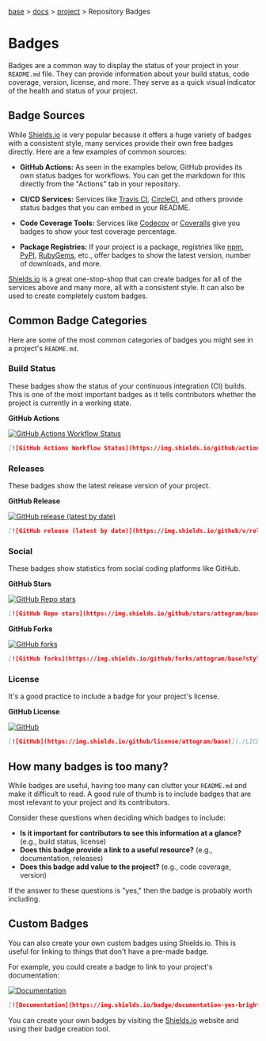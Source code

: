 [base](../../README.md) > [docs](../README.md) > [project](./project.md) > Repository Badges

# Badges

Badges are a common way to display the status of your project in your
`README.md` file.
They can provide information about your build status, code coverage, version,
license, and more.
They serve as a quick visual indicator of the health and status of your
project.

## Badge Sources

While [Shields.io](https://shields.io/) is very popular because it offers a
huge variety of badges with a consistent style, many services provide their
own free badges directly.
Here are a few examples of common sources:

- **GitHub Actions:** As seen in the examples below, GitHub provides its own
  status badges for workflows.
  You can get the markdown for this directly from the "Actions" tab in your
  repository.

- **CI/CD Services:** Services like [Travis CI](https://travis-ci.org/),
  [CircleCI](https://circleci.com/), and others provide status badges that
  you can embed in your README.

- **Code Coverage Tools:** Services like [Codecov](https://codecov.io/) or
  [Coveralls](https://coveralls.io/) give you badges to show your test
  coverage percentage.

- **Package Registries:** If your project is a package, registries like
  [npm](https://www.npmjs.com/), [PyPI](https://pypi.org/),
  [RubyGems](https://rubygems.org/), etc., offer badges to show the latest
  version, number of downloads, and more.

[Shields.io](https://shields.io/) is a great one-stop-shop that can create
badges for all of the services above and many more, all with a consistent
style.
It can also be used to create completely custom badges.

## Common Badge Categories

Here are some of the most common categories of badges you might see in a
project's `README.md`.

### Build Status

These badges show the status of your continuous integration (CI) builds.
This is one of the most important badges as it tells contributors whether the
project is currently in a working state.

**GitHub Actions**

[![GitHub Actions Workflow Status](https://img.shields.io/github/actions/workflow/status/attogram/base/ci.yml?branch=main)](https://github.com/attogram/base/actions/workflows/ci.yml)

```markdown
[![GitHub Actions Workflow Status](https://img.shields.io/github/actions/workflow/status/attogram/base/ci.yml?branch=main)](https://github.com/attogram/base/actions/workflows/ci.yml)
```

### Releases

These badges show the latest release version of your project.

**GitHub Release**

[![GitHub release (latest by date)](https://img.shields.io/github/v/release/attogram/base)](https://github.com/attogram/base/releases)

```markdown
[![GitHub release (latest by date)](https://img.shields.io/github/v/release/attogram/base)](https://github.com/attogram/base/releases)
```

### Social

These badges show statistics from social coding platforms like GitHub.

**GitHub Stars**

[![GitHub Repo stars](https://img.shields.io/github/stars/attogram/base?style=social)](https://github.com/attogram/base/stargazers)

```markdown
[![GitHub Repo stars](https://img.shields.io/github/stars/attogram/base?style=social)](https://github.com/attogram/base/stargazers)
```

**GitHub Forks**

[![GitHub forks](https://img.shields.io/github/forks/attogram/base?style=social)](https://github.com/attogram/base/network/members)

```markdown
[![GitHub forks](https://img.shields.io/github/forks/attogram/base?style=social)](https://github.com/attogram/base/network/members)
```

### License

It's a good practice to include a badge for your project's license.

**GitHub License**

[![GitHub](https://img.shields.io/github/license/attogram/base)](./LICENSE)

```markdown
[![GitHub](https://img.shields.io/github/license/attogram/base)](./LICENSE)
```

## How many badges is too many?

While badges are useful, having too many can clutter your `README.md` and make
it difficult to read.
A good rule of thumb is to include badges that are most relevant to your
project and its contributors.

Consider these questions when deciding which badges to include:

- **Is it important for contributors to see this information at a glance?**
  (e.g., build status, license)
- **Does this badge provide a link to a useful resource?** (e.g.,
  documentation, releases)
- **Does this badge add value to the project?** (e.g., code coverage,
  version)

If the answer to these questions is "yes," then the badge is probably worth
including.

## Custom Badges

You can also create your own custom badges using Shields.io.
This is useful for linking to things that don't have a pre-made badge.

For example, you could create a badge to link to your project's
documentation:

[![Documentation](https://img.shields.io/badge/documentation-yes-brightgreen.svg)](./docs/README.md)

```markdown
[![Documentation](https://img.shields.io/badge/documentation-yes-brightgreen.svg)](./docs/README.md)
```

You can create your own badges by visiting the
[Shields.io](https://shields.io/) website and using their badge creation tool.
